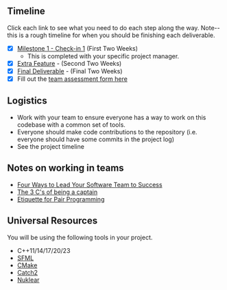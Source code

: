 ## Timeline

Click each link to see what you need to do each step along the way. Note--this is a rough timeline for when you should be finishing each deliverable.

- [x] [Milestone 1 - Check-in 1](milestones/1/README.md) (First Two Weeks)
  - This is completed with your specific project manager.
- [x] [Extra Feature](extrafeature.md) - (Second Two Weeks)
- [x] [Final Deliverable](FinalDeliverable.md) - (Final Two Weeks)
- [x] Fill out the [team assessment form here](https://forms.gle/FwujAEQoQnAT4x6K7)

## Logistics

- Work with your team to ensure everyone has a way to work on this codebase with a common set of tools.
- Everyone should make code contributions to the repository (i.e. everyone should have some commits in the project log)
- See the project timeline

## Notes on working in teams

* [Four Ways to Lead Your Software Team to Success](https://hackernoon.com/four-ways-to-lead-software-team-to-success-43fa156719b4)
* [The 3 C's of being a captain](https://appliedsportpsych.org/resources/resources-for-athletes/the-3-c-s-of-being-a-captain/)
* [Etiquette for Pair Programming](https://dzone.com/articles/etiquette-for-pair-programming)

## Universal Resources

You will be using the following tools in your project. 

* C++11/14/17/20/23
* [SFML](https://www.sfml-dev.org/index.php)
* [CMake](https://cmake.org/)
* [Catch2](https://github.com/catchorg/Catch2)
* [Nuklear](https://github.com/Immediate-Mode-UI/Nuklear)
